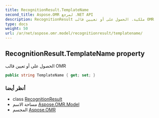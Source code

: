 ```yaml
---
title: RecognitionResult.TemplateName
second_title: Aspose.OMR لمرجع .NET API
description: RecognitionResult ملكية. الحصول على أو تعيين قالب OMR
type: docs
weight: 50
url: /ar/net/aspose.omr.model/recognitionresult/templatename/
---
```

## RecognitionResult.TemplateName property

الحصول على أو تعيين قالب OMR

```csharp
public string TemplateName { get; set; }
```

### أنظر أيضا

* class [RecognitionResult](../)
* مساحة الاسم [Aspose.OMR.Model](../../recognitionresult/)
* المجسم [Aspose.OMR](../../../)


